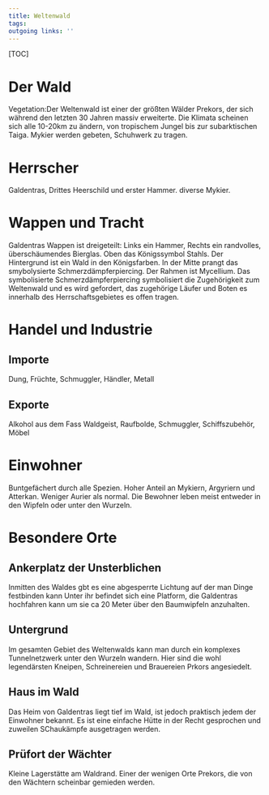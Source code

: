 ```yaml
---
title: Weltenwald  
tags:   
outgoing links: ''  
---
```

[TOC]

# Der Wald

Vegetation:Der Weltenwald ist einer der größten Wälder Prekors, der sich während den letzten 30 Jahren massiv erweiterte. Die Klimata scheinen sich alle 10-20km zu ändern, von tropischem Jungel bis zur subarktischen Taiga.
Mykier werden gebeten, Schuhwerk zu tragen.

# Herrscher
Galdentras, Drittes Heerschild und erster Hammer.
diverse Mykier.

# Wappen und Tracht
Galdentras Wappen ist dreigeteilt: Links ein Hammer, Rechts ein randvolles, überschäumendes Bierglas. Oben das Königssymbol Stahls. Der Hintergrund ist ein Wald in den Königsfarben. In der Mitte prangt das smybolysierte Schmerzdämpferpiercing. Der Rahmen ist Mycellium.
Das symbolisierte Schmerzdämpferpiercing symbolisiert die Zugehörigkeit zum Weltenwald und es wird gefordert, das zugehörige Läufer und Boten es innerhalb des Herrschaftsgebietes es offen tragen.

# Handel und Industrie
## Importe
Dung, Früchte, Schmuggler, Händler, Metall

## Exporte
Alkohol aus dem Fass Waldgeist, Raufbolde, Schmuggler, Schiffszubehör, Möbel

# Einwohner
Buntgefächert durch alle Spezien. Hoher Anteil an Mykiern, Argyriern und Atterkan. Weniger Aurier als normal.
Die Bewohner leben meist entweder in den Wipfeln oder unter den Wurzeln.

# Besondere Orte

## Ankerplatz der Unsterblichen
Inmitten des Waldes gbt es eine abgesperrte Lichtung auf der man Dinge festbinden kann Unter ihr befindet sich eine Platform, die Galdentras hochfahren kann um sie ca 20 Meter über den Baumwipfeln anzuhalten.

## Untergrund
Im gesamten Gebiet des Weltenwalds kann man durch ein komplexes Tunnelnetzwerk unter den Wurzeln wandern. Hier sind die wohl legendärsten Kneipen, Schreinereien und Brauereien Prkors angesiedelt.

## Haus im Wald
Das Heim von Galdentras liegt tief im Wald, ist jedoch praktisch jedem der Einwohner bekannt. Es ist eine einfache Hütte in der Recht gesprochen und zuweilen SChaukämpfe ausgetragen werden.

## Prüfort der Wächter
Kleine Lagerstätte am Waldrand. Einer der wenigen Orte Prekors, die von den Wächtern scheinbar gemieden werden.